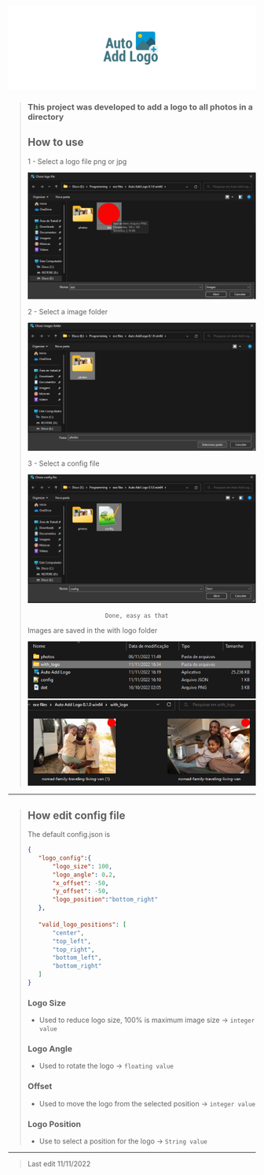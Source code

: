 <img src="images/banner.png">

>
> ### This project was developed to add a logo to all photos in a directory
> ## How to use
> 1 - Select a logo file png or jpg 
>
> <img src="images/img1.png">
>
> 2 - Select a image folder
>
> <img src="images/img2.png">
> 
> 3 - Select a config file
> 
> <img src="images/img3.png">
> 
>                           Done, easy as that
>
> Images are saved in the with logo folder
>
> <img src="images/img4.png"> 
> <img src="images/img5.png"> 
 ---- 
> ## How edit config file
> The default config.json is
> ````json
> {
>    "logo_config":{
>        "logo_size": 100,
>        "logo_angle": 0.2,
>        "x_offset": -50,
>        "y_offset": -50,
>        "logo_position":"bottom_right" 
>    },
>
>    "valid_logo_positions": [
>        "center",
>        "top_left",
>        "top_right",
>        "bottom_left",
>        "bottom_right"
>    ]
>}
> ````
>### Logo Size
> - Used to reduce logo size, 100% is maximum image size 
>-> ``integer value``
>###  Logo Angle
> - Used to rotate the logo -> ``floating value``
>
> ### Offset
> - Used to move the logo from the selected position ->  ``integer value``
> ### Logo Position
> - Use to select a position for the logo -> ``String value``
 --- 
 > Last edit  11/11/2022
 


